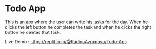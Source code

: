 # Todo App

This is an app where the user can write his tasks for the day. When he clicks the left button he completes the task and when he clicks the right button he deletes that task.

Live Demo : https://replit.com/@RadinaAvramova/Todo-App

